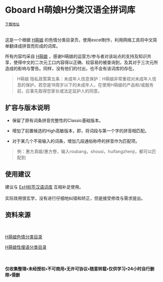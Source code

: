 # Gboard H萌娘H分类汉语全拼词库

[`下载地址`](https://github.com/DiexMi/Gboard_HMoegirl_HMenu_Dictionary_R18/releases/)<br>
<br>
<br>
这是一个根据 [H萌娘](https://www.hmoegirl.com/) 的色情分类目录页，使用excel制作，利用网络工具将中文简单翻译成拼音而形成的词库。

所有内容均采自 [H萌娘](https://www.hmoegirl.com/) ，感谢H萌娘的运营方/参与者对该站点的支持及知识共享，使得中文的二次元工口内容得以正确、较容易的被查询到，及其对于三次元所造成的影响与警告。同样，没有他们的付出，也不会有该词库的存在。

>H萌娘 隐私政策第五条：未成年人信息保护：H萌娘非常重视对未成年人信息的保护。若您是18周岁以下的未成年人，在使用H萌娘的产品和/或服务前，应事先取得您家长或法定监护人的同意。


## 扩容与版本说明

* 保留了原有词条拼音完整性的Classic基础版本。

* 增加了前置候选的High高敏版本，即，将词段与第一个字的拼音相匹配。

* 对于某几个不易输入的词条，增加几段通俗称呼的拼音作为匹配项。

>例：惠方真姬/惠方卷，输入roubang，shousi，huifangzhenji，都可以匹配到

## 使用建议

建议与 [ExH标签汉语词库](https://github.com/DiexMi/Gboard_Exhentai_Tag_Dictionary_R18) 互相补足使用。
<br>
<br>
实际效用很玄学，没有进行仔细地纠错和矫正，但是接受修改与需求提出。
<br>
## 资料来源
<br>

[H萌娘色情分类目录](https://www.hmoegirl.com/%E5%88%86%E7%B1%BB:%E8%89%B2%E6%83%85)

[H萌娘性俚语分类目录](https://www.hmoegirl.com/%E5%88%86%E7%B1%BB:%E6%80%A7%E4%BF%9A%E8%AF%AD)

<br>

#### 仅收集整理•未经授权•不可商用•无许可协议•随意转载•仅供学习•24小时自行删除•侵删
